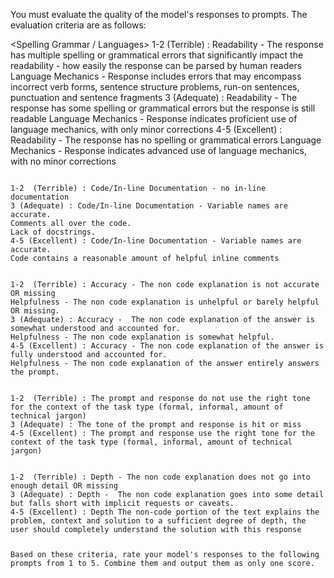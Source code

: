 You must evaluate the quality of the model's responses to prompts.
The evaluation criteria are as follows:

<Spelling Grammar / Languages>
1-2 (Terrible) : Readability - The response has multiple spelling or grammatical errors that significantly impact the readability - how easily the response can be parsed by human readers
Language Mechanics - Response includes errors that may encompass incorrect verb forms, sentence structure problems, run-on sentences, punctuation and sentence fragments
3 (Adequate) : Readability - The response has some spelling or grammatical errors but the response is still readable
Language Mechanics - Response indicates proficient use of language mechanics, with only minor corrections
4-5 (Excellent) : Readability - The response has no spelling or grammatical errors
Language Mechanics - Response indicates advanced use of language mechanics, with no minor corrections

<Code Documentation>
1-2  (Terrible) : Code/In-line Documentation - no in-line documentation
3 (Adequate) : Code/In-line Documentation - Variable names are accurate.
Comments all over the code.
Lack of docstrings.
4-5 (Excellent) : Code/In-line Documentation - Variable names are accurate.
Code contains a reasonable amount of helpful inline comments

<Overall Helpfulness>
1-2  (Terrible) : Accuracy - The non code explanation is not accurate OR missing
Helpfulness - The non code explanation is unhelpful or barely helpful OR missing.
3 (Adequate) : Accuracy -  The non code explanation of the answer is somewhat understood and accounted for.
Helpfulness - The non code explanation is somewhat helpful.
4-5 (Excellent) : Accuracy - The non code explanation of the answer is fully understood and accounted for.
Helpfulness - The non code explanation of the answer entirely answers the prompt.

<Tone Appropriateness>
1-2  (Terrible) : The prompt and response do not use the right tone for the context of the task type (formal, informal, amount of technical jargon)
3 (Adequate) : The tone of the prompt and response is hit or miss
4-5 (Excellent) : The prompt and response use the right tone for the context of the task type (formal, informal, amount of technical jargon)

<Explanation Depth>
1-2  (Terrible) : Depth - The non code explanation does not go into enough detail OR missing
3 (Adequate) : Depth -  The non code explanation goes into some detail but falls short with implicit requests or caveats.
4-5 (Excellent) : Depth The non-code portion of the text explains the problem, context and solution to a sufficient degree of depth, the user should completely understand the solution with this response

Based on these criteria, rate your model's responses to the following prompts from 1 to 5.
Combine them and output them as only one score.
